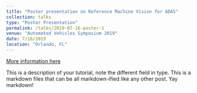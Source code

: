 ```yaml
---
title: "Poster presentation on Reference Machine Vision for ADAS"
collection: talks
type: "Poster Presentation"
permalink: /talks/2019-07-16-poster-1
venue: "Automated Vehicles Symposium 2019"
date: 7/16/2019
location: "Orlando, FL"
---
```


[More information here](https://s36.a2zinc.net/clients/auvsi/avs2019/Public/SessionDetails.aspx?FromPage=Sessions.aspx&SessionID=3312&SessionDateID=45)

This is a description of your tutorial, note the different field in type. This is a markdown files that can be all markdown-ified like any other post. Yay markdown!
